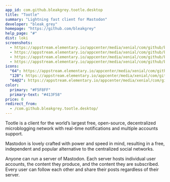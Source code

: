 ```yaml
---
app_id: com.github.bleakgrey.tootle.desktop
title: "Tootle"
summary: "Lightning fast client for Mastodon"
developer: "bleak_grey"
homepage: "https://github.com/bleakgrey"
help_page: "#"
dist: loki
screenshots:
  - https://appstream.elementary.io/appcenter/media/xenial/com/github/bleakgrey.tootle.desktop/0C464A4A22FC9CD00286ED4ECEAF824F/screenshots/image-1_orig.png
  - https://appstream.elementary.io/appcenter/media/xenial/com/github/bleakgrey.tootle.desktop/0C464A4A22FC9CD00286ED4ECEAF824F/screenshots/image-2_orig.png
  - https://appstream.elementary.io/appcenter/media/xenial/com/github/bleakgrey.tootle.desktop/0C464A4A22FC9CD00286ED4ECEAF824F/screenshots/image-3_orig.png
  - https://appstream.elementary.io/appcenter/media/xenial/com/github/bleakgrey.tootle.desktop/0C464A4A22FC9CD00286ED4ECEAF824F/screenshots/image-4_orig.png
icons:
  "64": https://appstream.elementary.io/appcenter/media/xenial/com/github/bleakgrey.tootle.desktop/0C464A4A22FC9CD00286ED4ECEAF824F/icons/64x64/com.github.bleakgrey.tootle_com.github.bleakgrey.tootle.png
  "128": https://appstream.elementary.io/appcenter/media/xenial/com/github/bleakgrey.tootle.desktop/0C464A4A22FC9CD00286ED4ECEAF824F/icons/128x128/com.github.bleakgrey.tootle_com.github.bleakgrey.tootle.png
  "64@2": https://appstream.elementary.io/appcenter/media/xenial/com/github/bleakgrey.tootle.desktop/0C464A4A22FC9CD00286ED4ECEAF824F/icons/64x64@2/com.github.bleakgrey.tootle_com.github.bleakgrey.tootle.png
color:
  primary: "#F5F8FF"
  primary-text: "#413F58"
price: 0
redirect_from:
  - /com.github.bleakgrey.tootle.desktop/
---
```


<p>Tootle is a client for the world’s largest free, open-source, decentralized microblogging network with real-time notifications and multiple accounts support.</p>
<p>Mastodon is lovely crafted with power and speed in mind, resulting in a free, independent and popular alternative to the centralized social networks.</p>
<p>Anyone can run a server of Mastodon. Each server hosts individual user accounts, the content they produce, and the content they are subscribed. Every user can follow each other and share their posts regardless of their server.</p>